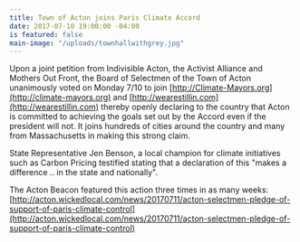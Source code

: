 ```yaml
---
title: Town of Acton joins Paris Climate Accord
date: 2017-07-10 19:00:00 -04:00
is featured: false
main-image: "/uploads/townhallwithgrey.jpg"
---
```


Upon a joint petition from Indivisible Acton, the Activist Alliance and Mothers Out Front, the Board of Selectmen of the Town of Acton unanimously voted on Monday 7/10 to join [http://Climate-Mayors.org](http://climate-mayors.org) and [http://wearestillin.com](http://wearestillin.com) thereby openly declaring to the country that Acton is committed to achieving the goals set out by the Accord even if the president will not. It joins hundreds of cities around the country and many from Massachusetts in making this strong claim. 

State Representative Jen Benson, a local champion for climate initiatives such as Carbon Pricing testified stating that a declaration of this "makes a difference .. in the state and nationally".

The Acton Beacon featured this action three times in as many weeks:  [http://acton.wickedlocal.com/news/20170711/acton-selectmen-pledge-of-support-of-paris-climate-control](http://acton.wickedlocal.com/news/20170711/acton-selectmen-pledge-of-support-of-paris-climate-control)